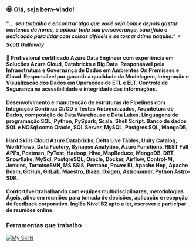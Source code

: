 ### :stuck_out_tongue_winking_eye: Olá, seja bem-vindo!

#### "<i>... seu trabalho é encontrar algo que você seja bom e depois gastar centenas de horas, e aplicar toda sua perseverança, sacrifício e dedicação para lidar com coisas difíceis e se tornar ótimo naquilo."  :star: Scott Galloway </i>

#### 🔭 Profissional certificado Azure Data Engineer com experiência em Soluções Azure Cloud, Databricks e Big Data. Responsável pela Infraestrutura e Governança de Dados em Ambientes On Premisses e Cloud. Responsável por garantir a qualidade da Modelagem, Integração e Visualização dos Dados em Operações de ETL e ELT. Controle de Segurança na acessibilidade e integridade das informações. 

#### Desenvolvimento e manutenção de estruturas de Pipelines com Integração Contínua CI/CD e Testes Automatizados, Arquitetura de Dados, composição de Data Warehouse e Data Lakes. Linguagens de programação SQL, Python, PySpark, Scala, Shell Script. Banco de dados SQL e NOSql como Oracle, SQL Server, MySQL, Postgres SQL, MongoDB, 

#### Hard Skills Cloud Azure Databricks, Delta Live Tables, Unity Catalog, WorkFlows, Data Factory, Synapse Analytics, Azure Functions, REST Full API's, Postman, PyTest, Hadoop, Hive, MapReduce, MongoDB, DBT, Snowflake, MySql, PostgreSQL, Oracle, Docker, Airflow, Control-M, Jenkins, TortoiseSVN, MS SSIS, Pentaho, Power BI, Apache Hop, Apache Beam, GitHub, GitLab, Maestro, Blaze, Oxigen, Astronomer, Python Astro-SDK.

#### Confortável trabalhando com equipes multidisciplinares, metodologias Ágeis, ativo em reuniões para tomada de decisões, aplicação e recepção de feedback corporativo. Inglês Nível B2 apto a ler, escrever e participar de reuniões online.
  
### Ferramentas que trabalho

[![My Skills](https://skillicons.dev/icons?i=vscode,gcp,azure,python,bash,docker,eclipse,mongodb,git,github,gitlab,jenkins,linux,mysql,postgres,powershell&perline=20)](https://skillicons.dev)

